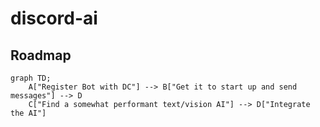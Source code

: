 # discord-ai

## Roadmap
```mermaid
graph TD;
    A["Register Bot with DC"] --> B["Get it to start up and send messages"] --> D
    C["Find a somewhat performant text/vision AI"] --> D["Integrate the AI"]
```
